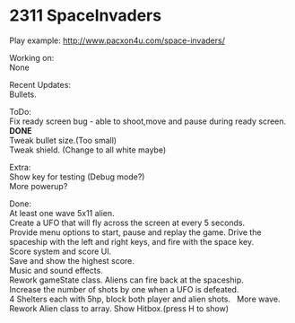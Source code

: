 # 2311 SpaceInvaders 

Play example: http://www.pacxon4u.com/space-invaders/

Working on:   
None    

Recent Updates:       
Bullets.

ToDo:   
Fix ready screen bug - able to shoot,move and pause during ready screen. **DONE**   
Tweak bullet size.(Too small)    
Tweak shield. (Change to all white maybe)   

Extra:    
Show key for testing (Debug mode?)    
More powerup?   

Done:   
At least one wave 5x11 alien.  
Create a UFO that will fly across the screen at every 5 seconds.  
Provide menu options to start, pause and replay the game. 
Drive the spaceship with the left and right keys, and fire with the space key.  
Score system and score UI.  
Save and show the highest score.  
Music and sound effects.  
Rework gameState class. 
Aliens can fire back at the spaceship.  
Increase the number of shots by one when a UFO is defeated.  
4 Shelters each with 5hp, block both player and alien shots.  
More wave. 
Rework Alien class to array. 
Show Hitbox.(press H to show)


